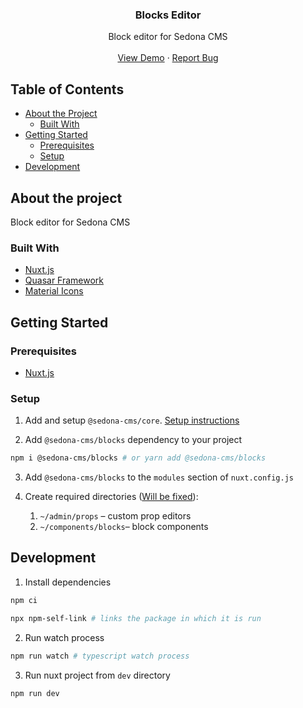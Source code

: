 <p align="center">
  <h3 align="center">Blocks Editor</h3>

  <p align="center">
    Block editor for Sedona CMS
    <br />
    <br />
    <a href="https://sedona-cms.github.io/blocks/?loggedIn=true">View Demo</a>
    ·
    <a href="https://github.com/sedona-cms/blocks/issues">Report Bug</a>
  </p>
</p>

## Table of Contents

* [About the Project](#about-the-project)
  * [Built With](#built-with)
* [Getting Started](#getting-started)
  * [Prerequisites](#prerequisites)
  * [Setup](#setup)
* [Development](#development)
  
## About the project

Block editor for Sedona CMS

### Built With

* [Nuxt.js](https://nuxtjs.org/)
* [Quasar Framework](https://quasar.dev/)
* [Material Icons](https://material.io/resources/icons/)

## Getting Started

### Prerequisites

* [Nuxt.js](https://nuxtjs.org/)

### Setup

1. Add and setup `@sedona-cms/core`. [Setup instructions](https://github.com/sedona-cms/core#setup) 

2. Add `@sedona-cms/blocks` dependency to your project

```bash
npm i @sedona-cms/blocks # or yarn add @sedona-cms/blocks
```

3. Add `@sedona-cms/blocks` to the `modules` section of `nuxt.config.js`

4. Create required directories ([Will be fixed](../../issues/2)):
    1. `~/admin/props` – custom prop editors
    2. `~/components/blocks`– block components
    
## Development

1. Install dependencies

```bash
npm ci
```

```bash
npx npm-self-link # links the package in which it is run
```

2. Run watch process

```bash
npm run watch # typescript watch process
```

3. Run nuxt project from `dev` directory

```bash
npm run dev
```

